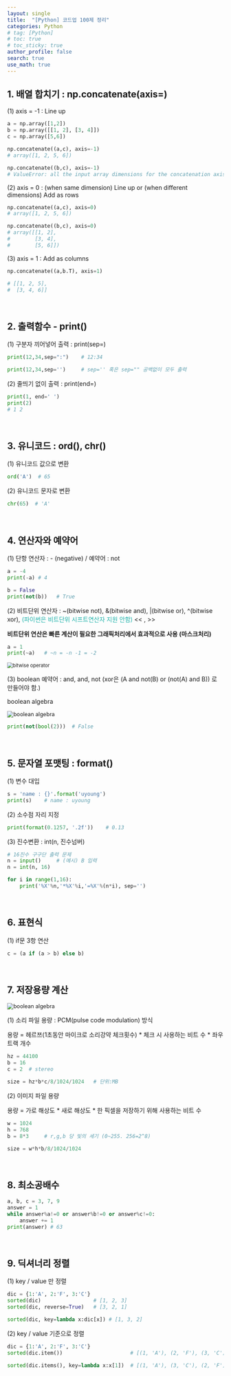 ```yaml
---
layout: single  
title:  "[Python] 코드업 100제 정리"
categories: Python
# tag: [Python]
# toc: true
# toc_sticky: true
author_profile: false
search: true
use_math: true
---
```


## 1. 배열 합치기 : np.concatenate(axis=)

(1) axis = -1 : Line up <br/>


```python
a = np.array([1,2])
b = np.array([[1, 2], [3, 4]])
c = np.array([5,6])

np.concatenate((a,c), axis=-1)
# array([1, 2, 5, 6])

np.concatenate((b,c), axis=-1)
# ValueError: all the input array dimensions for the concatenation axis must match exactly
```

(2) axis = 0 : (when same dimension) Line up  or (when different dimensions) Add as rows <br/>


```python
np.concatenate((a,c), axis=0)
# array([1, 2, 5, 6])

np.concatenate((b,c), axis=0)
# array([[1, 2],
#        [3, 4],
#        [5, 6]])
```
(3) axis = 1 : Add as columns <br/>


```python
np.concatenate((a,b.T), axis=1)

# [[1, 2, 5],
#  [3, 4, 6]]
```
<br/>

## 2. 출력함수 - print()
(1) 구분자 끼어넣어 출력 : print(sep=) <br/>
```python
print(12,34,sep=":")    # 12:34

print(12,34,sep='')     # sep='' 혹은 sep="" 공백없이 모두 출력
```

(2) 줄띄기 없이 출력 : print(end=)
```python
print(1, end=' ')
print(2)
# 1 2
```
<br/>

## 3. 유니코드 : ord(), chr()
(1) 유니코드 값으로 변환 <br/>
```python
ord('A')  # 65
```
(2) 유니코드 문자로 변환 <br/>
```python
chr(65)  # 'A'
```
<br/>

## 4. 연산자와 예약어
(1) 단항 연산자 : - (negative) / 예약어 : not
```python
a = -4
print(-a) # 4

b = False
print(not(b))   # True
```
(2) 비트단위 연산자 : ~(bitwise not), &(bitwise and), |(bitwise or), ^(bitwise xor), <span style="color:lightseagreen"> (파이썬은 비트단위 시프트연산자 지원 안함)</span> << , >>

**비트단위 연산은 빠른 계산이 필요한 그래픽처리에서 효과적으로 사용 (마스크처리)**

```python
a = 1
print(~a)   # ~n = -n -1 = -2
```
<img src="/assets/images/2023-01-10-codeup/bitwise.png" alt="bitwise operator" style="zoom: 80%;" />

(3) boolean 예약어 : and, and, not (xor은 (A and not(B) or (not(A) and B)) 로 만들어야 함.)

boolean algebra

<img src="/assets/images/2023-01-10-codeup/bool.png" alt="boolean algebra" style="zoom: 90%;" />

```python
print(not(bool(2)))  # False
```
<br/>

## 5. 문자열 포맷팅 : format()
(1) 변수 대입
```python
s = 'name : {}'.format('uyoung')    
print(s)    # name : uyoung
```


(2) 소수점 자리 지정
```python
print(format(0.1257, '.2f'))    # 0.13
```

(3) 진수변환 : int(n, 진수넘버)
```python
# 16진수 구구단 출력 문제
n = input()     # (예시) B 입력
n = int(n, 16)

for i in range(1,16):
    print('%X'%n,'*%X'%i,'=%X'%(n*i), sep='')
```
<br/>

## 6. 표현식
(1) if문 3항 연산
```python
c = (a if (a > b) else b)
```
<br/>

## 7. 저장용량 계산
<img src="/assets/images/2023-01-10-codeup/bool.png" alt="boolean algebra" style="zoom: 90%;" />

(1) 소리 파일 용량 : PCM(pulse code modulation) 방식

용량 = 헤르쯔(1초동안 마이크로 소리강약 체크횟수) * 체크 시 사용하는 비트 수 * 좌우 트랙 개수
```python
hz = 44100
b = 16
c = 2  # stereo

size = hz*b*c/8/1024/1024   # 단위:MB
```

(2) 이미지 파일 용량

용량 = 가로 해상도 * 새로 해상도 * 한 픽셀을 저장하기 위해 사용하는 비트 수
```python
w = 1024
h = 768
b = 8*3     # r,g,b 당 빛의 세기 (0~255. 256=2^8)

size = w*h*b/8/1024/1024
```
<br/>

## 8. 최소공배수
```python
a, b, c = 3, 7, 9
answer = 1
while answer%a!=0 or answer%b!=0 or answer%c!=0:
    answer += 1
print(answer) # 63 
```
<br/>

## 9. 딕셔너리 정렬

(1) key / value 만 정렬
```python
dic = {1:'A', 2:'F', 3:'C'}
sorted(dic)                 # [1, 2, 3]
sorted(dic, reverse=True)   # [3, 2, 1]

sorted(dic, key=lambda x:dic[x]) # [1, 3, 2]
```

(2) key / value 기준으로 정렬
```python
dic = {1:'A', 2:'F', 3:'C'}
sorted(dic.item())                      # [(1, 'A'), (2, 'F'), (3, 'C')]

sorted(dic.items(), key=lambda x:x[1])  # [(1, 'A'), (3, 'C'), (2, 'F')]
```
<br/>

